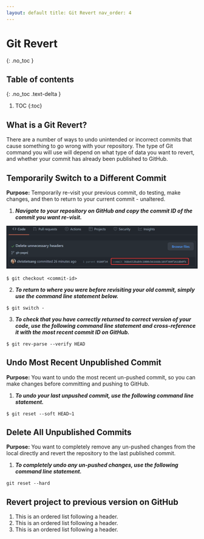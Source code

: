```yaml
---
layout: default title: Git Revert nav_order: 4
---
```


# Git Revert

{: .no_toc }

## Table of contents

{: .no_toc .text-delta }

1. TOC {:toc}

## What is a Git Revert?

There are a number of ways to undo unintended or incorrect commits that cause something to go wrong
with your repository. The type of Git command you will use will depend on what type of data you want
to revert, and whether your commit has already been published to GitHub.

## Temporarily Switch to a Different Commit

**Purpose:** Temporarily re-visit your previous commit, do testing, make changes, and then to return
to your current commit - unaltered.

1. ***Navigate to your repository on GitHub and copy the commit ID of the commit you want
   re-visit.***

![revert1.png](revert1.png)

```commandline
$ git checkout <commit-id>
```

2. ***To return to where you were before revisiting your old commit, simply use the command line
   statement below.***

```commandline
$ git switch -
```

3. ***To check that you have correctly returned to correct version of your code, use the following
   command line statement and cross-reference it with the most recent commit ID on GitHub.***

```commandline
$ git rev-parse --verify HEAD
```

## Undo Most Recent Unpublished Commit

**Purpose:** You want to undo the most recent un-pushed commit, so you can make changes before 
committing and pushing to GitHub.

1. ***To undo your last unpushed commit, use the following command line statement.***

```commandline
$ git reset --soft HEAD~1
```

## Delete All Unpublished Commits
**Purpose:** You want to completely remove any un-pushed changes from the local directly and 
revert the repository to the last published commit.

1. ***To completely undo any un-pushed changes, use the following command line statement.***

```commandline
git reset --hard
```


## Revert project to previous version on GitHub

1. This is an ordered list following a header.
2. This is an ordered list following a header.
3. This is an ordered list following a header.



